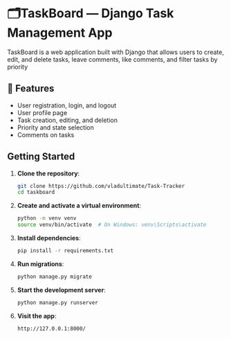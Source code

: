 # 🗂TaskBoard — Django Task Management App

TaskBoard is a web application built with Django that allows users to create, edit, and delete tasks, leave comments, like comments, and filter tasks by priority

## 🔧 Features

- User registration, login, and logout
- User profile page
- Task creation, editing, and deletion
- Priority and state selection
- Comments on tasks

## Getting Started

1. **Clone the repository**:
   ```bash
   git clone https://github.com/vladultimate/Task-Tracker
   cd taskboard
   ```

2. **Create and activate a virtual environment**:
   ```bash
   python -m venv venv
   source venv/bin/activate  # On Windows: venv\Scripts\activate
   ```

3. **Install dependencies**:
   ```bash
   pip install -r requirements.txt
   ```

4. **Run migrations**:
   ```bash
   python manage.py migrate
   ```

5. **Start the development server**:
   ```bash
   python manage.py runserver
   ```

6. **Visit the app**:
   ```
   http://127.0.0.1:8000/
   ```

